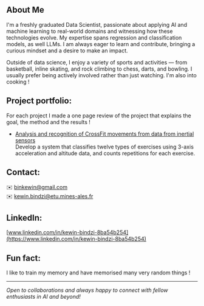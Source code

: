 ## About Me

I'm a freshly graduated Data Scientist, passionate about applying AI and machine learning to real-world domains and witnessing how these technologies evolve. My expertise spans regression and classification models, as well LLMs. I am always eager to learn and contribute, bringing a curious mindset and a desire to make an impact.

Outside of data science, I enjoy a variety of sports and activities — from basketball, inline skating, and rock climbing to chess, darts, and bowling. I usually prefer being actively involved rather than just watching. I'm also into cooking !

## **Project portfolio:**
For each project I made a one page review of the project that explains the goal, the method and the results !
- [Analysis and recognition of CrossFit movements from data from inertial sensors](./CrossfitAnalysisRecognition.pdf)  
  Develop a system that classifies twelve types of exercises using 3-axis acceleration and altitude data, and counts repetitions for each exercise.

## **Contact:**  
✉️ binkewin@gmail.com  
✉️ kewin.bindzi@etu.mines-ales.fr  

## **LinkedIn:**  
[www.linkedin.com/in/kewin-bindzi-8ba54b254](https://www.linkedin.com/in/kewin-bindzi-8ba54b254)

## **Fun fact:**  
I like to train my memory and have memorised many very random things !

---

*Open to collaborations and always happy to connect with fellow enthusiasts in AI and beyond!*
